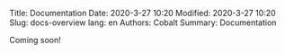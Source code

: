 Title: Documentation
Date: 2020-3-27 10:20
Modified: 2020-3-27 10:20
Slug: docs-overview
lang: en
Authors: Cobalt
Summary: Documentation

Coming soon!
